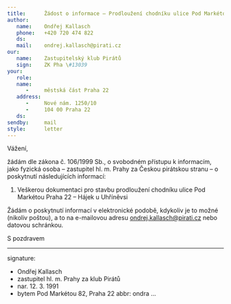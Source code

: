 ```yaml
---
title:      Žádost o informace – Prodloužení chodníku ulice Pod Markétou Praha 22 – Hájek u Uhříněvsi
author:
   name:    Ondřej Kallasch
   phone:   +420 720 474 822
   ds:      
   mail:    ondrej.kallasch@pirati.cz
our:
   name:    Zastupitelský klub Pirátů
   sign:    ZK Pha \#13039
your:
   role:    
   name:    
      -     městská část Praha 22
   address:
      -     Nové nám. 1250/10
      -     104 00 Praha 22
   ds:      
sendby:     mail
style:      letter
---
```


Vážení,

žádám dle zákona č. 106/1999 Sb., o svobodném přístupu k informacím, jako fyzická osoba – zastupitel hl. m. Prahy za Českou pirátskou stranu – o poskytnutí následujících informací:

1. Veškerou dokumentaci pro stavbu prodloužení chodníku ulice Pod Markétou Praha 22 – Hájek u Uhříněvsi

Žádám o poskytnutí informací v elektronické podobě, kdykoliv je to možné (nikoliv poštou), a to na e-mailovou adresu ondrej.kallasch@pirati.cz nebo datovou schránkou. 

S pozdravem

---
signature:
  - Ondřej Kallasch
  - zastupitel hl. m. Prahy za klub Pirátů
  - nar. 12. 3. 1991
  - bytem Pod Markétou 82, Praha 22
abbr:       ondra
...
